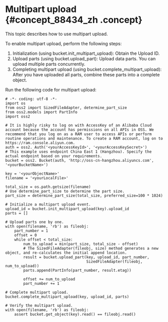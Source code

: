 # Multipart upload {#concept_88434_zh .concept}

This topic describes how to use multipart upload.

To enable multipart upload, perform the following steps:

1.  Initialization \(using bucket.init\_multipart\_upload\): Obtain the Upload ID.
2.  Upload parts \(using bucket.upload\_part\): Upload data parts. You can upload multiple parts concurrently.
3.  Completing multipart upload \(using bucket.complete\_multipart\_upload\): After you have uploaded all parts, combine these parts into a complete object.

Run the following code for multipart upload:

```language-python
# -*- coding: utf-8 -*-
import os
from oss2 import SizedFileAdapter, determine_part_size
from oss2.models import PartInfo
import oss2

# It is highly risky to log on with AccessKey of an Alibaba Cloud account because the account has permissions on all APIs in OSS. We recommend that you log on as a RAM user to access APIs or perform routine operations and maintenance. To create a RAM account, log on to https://ram.console.aliyun.com.
auth = oss2. Auth('<yourAccessKeyId>', '<yourAccessKeySecret>')
# This example uses endpoint China East 1 (Hangzhou). Specify the actual endpoint based on your requirements.
bucket = oss2. Bucket(auth, 'http://oss-cn-hangzhou.aliyuncs.com', '<yourBucketName>')

key = '<yourObjectName>'
filename = '<yourLocalFile>'

total_size = os.path.getsize(filename)
# Use determine_part_size to determine the part size.
part_size = determine_part_size(total_size, preferred_size=100 * 1024)

# Initialize a multipart upload event.
upload_id = bucket.init_multipart_upload(key).upload_id
parts = []

# Upload parts one by one.
with open(filename, 'rb') as fileobj:
    part_number = 1
    offset = 0
    while offset < total_size:
        num_to_upload = min(part_size, total_size - offset)
		# The SizedFileAdapter(fileobj, size) method generates a new object, and re-calculates the initial append location.
        result = bucket.upload_part(key, upload_id, part_number,
                                    SizedFileAdapter(fileobj, num_to_upload))
        parts.append(PartInfo(part_number, result.etag))

        offset += num_to_upload
        part_number += 1

# Complete multipart upload.
bucket.complete_multipart_upload(key, upload_id, parts)

# Verify the multipart upload.
with open(filename, 'rb') as fileobj:
    assert bucket.get_object(key).read() == fileobj.read()

```

